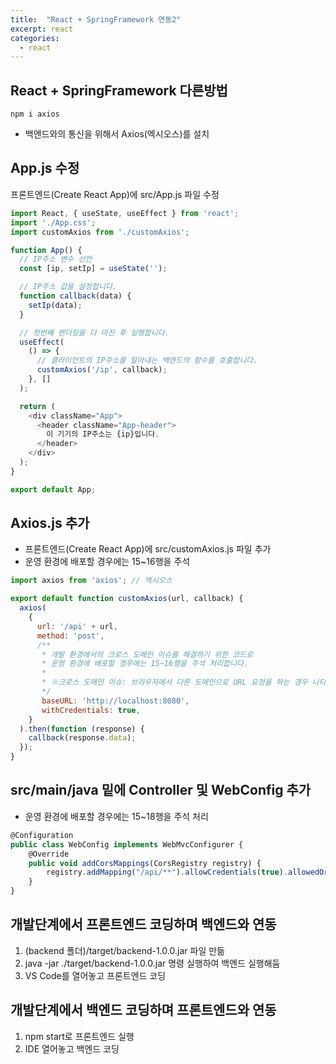 ```yaml
---
title:  "React + SpringFramework 연동2"
excerpt: react
categories:
  - react
---
```


## React + SpringFramework 다른방법
  
  ```
  npm i axios
  ```  
- 백엔드와의 통신을 위해서 Axios(엑시오스)를 설치

## App.js 수정
프론트엔드(Create React App)에 src/App.js 파일 수정
  
```javascript
import React, { useState, useEffect } from 'react';
import './App.css';
import customAxios from './customAxios';

function App() {
  // IP주소 변수 선언
  const [ip, setIp] = useState('');

  // IP주소 값을 설정합니다.
  function callback(data) {
    setIp(data);
  }

  // 첫번째 렌더링을 다 마친 후 실행합니다.
  useEffect(
    () => {
      // 클라이언트의 IP주소를 알아내는 백엔드의 함수를 호출합니다.
      customAxios('/ip', callback);
    }, []
  );

  return (
    <div className="App">
      <header className="App-header">
        이 기기의 IP주소는 {ip}입니다.
      </header>
    </div>
  );
}

export default App;
```  

## Axios.js 추가
- 프론트엔드(Create React App)에 src/customAxios.js 파일 추가
- 운영 환경에 배포할 경우에는 15~16행을 주석
  
```javascript
import axios from 'axios'; // 액시오스

export default function customAxios(url, callback) {
  axios(
    {
      url: '/api' + url,
      method: 'post',
      /**
       * 개발 환경에서의 크로스 도메인 이슈를 해결하기 위한 코드로
       * 운영 환경에 배포할 경우에는 15~16행을 주석 처리합니다.
       * 
       * ※크로스 도메인 이슈: 브라우저에서 다른 도메인으로 URL 요청을 하는 경우 나타나는 보안문제
       */
       baseURL: 'http://localhost:8080',
       withCredentials: true,
    }
  ).then(function (response) {
    callback(response.data);
  });
}
```  

## src/main/java 밑에 Controller 및 WebConfig 추가
  - 운영 환경에 배포할 경우에는 15~18행을 주석 처리
  
```javascript
@Configuration
public class WebConfig implements WebMvcConfigurer {
	@Override
	public void addCorsMappings(CorsRegistry registry) {
		registry.addMapping("/api/**").allowCredentials(true).allowedOrigins("http://localhost:3000");
	}
}
```  

## 개발단계에서 프론트엔드 코딩하며 백엔드와 연동
1. (backend 폴더)/target/backend-1.0.0.jar 파일 만듦
2. java -jar ./target/backend-1.0.0.jar 명령 실행하여 백엔드 실행해둠
3. VS Code를 열어놓고 프론트엔드 코딩


## 개발단계에서 백엔드 코딩하며 프론트엔드와 연동
1. npm start로 프론트엔드 실행
2. IDE 열어놓고 백엔드 코딩
